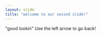 ```yaml
---
layout: slide
title: "welcome to our second slide!"
---
```

"good lookin"
Use the left arrow to go back!
